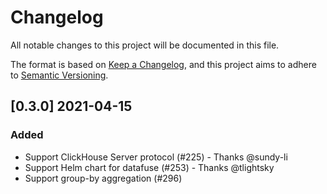 # Changelog
All notable changes to this project will be documented in this file.

The format is based on [Keep a Changelog](https://keepachangelog.com/en/1.0.0/), and this project aims to adhere to [Semantic Versioning](https://semver.org/spec/v2.0.0.html).


## [0.3.0] 2021-04-15

### Added
* Support ClickHouse Server protocol (#225) - Thanks @sundy-li 
* Support Helm chart for datafuse (#253) - Thanks @tlightsky
* Support group-by aggregation (#296)

